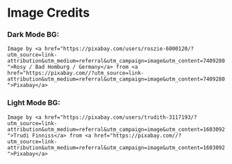 # Image Credits

### Dark Mode BG:
```Image by <a href="https://pixabay.com/users/roszie-6000120/?utm_source=link-attribution&utm_medium=referral&utm_campaign=image&utm_content=7409280">Rosy / Bad Homburg / Germany</a> from <a href="https://pixabay.com//?utm_source=link-attribution&utm_medium=referral&utm_campaign=image&utm_content=7409280">Pixabay</a>```

### Light Mode BG:
```Image by <a href="https://pixabay.com/users/trudith-3117193/?utm_source=link-attribution&utm_medium=referral&utm_campaign=image&utm_content=1603092">Trudi Finniss</a> from <a href="https://pixabay.com//?utm_source=link-attribution&utm_medium=referral&utm_campaign=image&utm_content=1603092">Pixabay</a>```